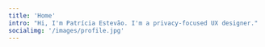 ```yaml
---
title: 'Home'
intro: "Hi, I'm Patrícia Estevão. I'm a privacy-focused UX designer."
socialimg: '/images/profile.jpg'
---
```

